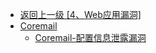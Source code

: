 - [返回上一级 [4、Web应用漏洞]](/4、Web应用漏洞)
- [Coremail](/4、Web应用漏洞/Coremail/)
  - [Coremail-配置信息泄露漏洞](/4、Web应用漏洞/Coremail/Coremail-配置信息泄露漏洞.md)
